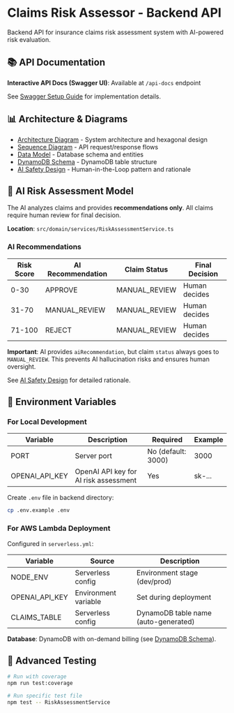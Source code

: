 # Claims Risk Assessor - Backend API

Backend API for insurance claims risk assessment system with AI-powered risk evaluation.

## 📚 API Documentation

**Interactive API Docs (Swagger UI)**: Available at `/api-docs` endpoint

See [Swagger Setup Guide](./docs/swagger-setup.md) for implementation details.

## 📊 Architecture & Diagrams
- [Architecture Diagram](./docs/architecture-diagram.md) - System architecture and hexagonal design
- [Sequence Diagram](./docs/sequence-diagram.md) - API request/response flows
- [Data Model](./docs/data-model.md) - Database schema and entities
- [DynamoDB Schema](./docs/dynamodb-schema.md) - DynamoDB table structure
- [AI Safety Design](./docs/ai-safety-design.md) - Human-in-the-Loop pattern and rationale

## 🤖 AI Risk Assessment Model

The AI analyzes claims and provides **recommendations only**. All claims require human review for final decision.

**Location**: `src/domain/services/RiskAssessmentService.ts`

### AI Recommendations

| Risk Score | AI Recommendation | Claim Status | Final Decision |
|------------|------------------|--------------|----------------|
| 0-30 | APPROVE | MANUAL_REVIEW | Human decides |
| 31-70 | MANUAL_REVIEW | MANUAL_REVIEW | Human decides |
| 71-100 | REJECT | MANUAL_REVIEW | Human decides |

**Important**: AI provides `aiRecommendation`, but claim `status` always goes to `MANUAL_REVIEW`. This prevents AI hallucination risks and ensures human oversight.

See [AI Safety Design](./docs/ai-safety-design.md) for detailed rationale.

## 🔐 Environment Variables

### For Local Development

| Variable | Description | Required | Example |
|----------|-------------|----------|---------|
| PORT | Server port | No (default: 3000) | 3000 |
| OPENAI_API_KEY | OpenAI API key for AI risk assessment | Yes | sk-... |

Create `.env` file in backend directory:
```bash
cp .env.example .env
```

### For AWS Lambda Deployment

Configured in `serverless.yml`:

| Variable | Source | Description |
|----------|--------|-------------|
| NODE_ENV | Serverless config | Environment stage (dev/prod) |
| OPENAI_API_KEY | Environment variable | Set during deployment |
| CLAIMS_TABLE | Serverless config | DynamoDB table name (auto-generated) |

**Database**: DynamoDB with on-demand billing (see [DynamoDB Schema](./docs/dynamodb-schema.md)).

## 🧪 Advanced Testing

```bash
# Run with coverage
npm run test:coverage

# Run specific test file
npm test -- RiskAssessmentService
```

